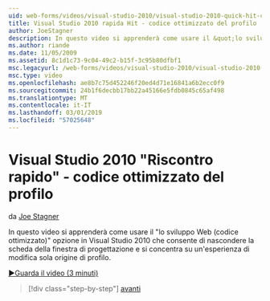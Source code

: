 ```yaml
---
uid: web-forms/videos/visual-studio-2010/visual-studio-2010-quick-hit-code-optimized-profile
title: Visual Studio 2010 rapida Hit - codice ottimizzato del profilo | Microsoft Docs
author: JoeStagner
description: In questo video si apprenderà come usare il &quot;lo sviluppo Web (codice ottimizzato)&quot; opzione in Visual Studio 2010 che consente di nascondere la scheda della finestra di progettazione del profilo e...
ms.author: riande
ms.date: 11/05/2009
ms.assetid: 8c1d1c73-9c04-49c2-b15f-3c95b80dfbf1
msc.legacyurl: /web-forms/videos/visual-studio-2010/visual-studio-2010-quick-hit-code-optimized-profile
msc.type: video
ms.openlocfilehash: ae8b7c75d452246f20ed4d71e16841a6b2ecc0f9
ms.sourcegitcommit: 24b1f6decbb17bb22a45166e5fdb0845c65af498
ms.translationtype: MT
ms.contentlocale: it-IT
ms.lasthandoff: 03/01/2019
ms.locfileid: "57025648"
---
```

<a name="visual-studio-2010-quick-hit---code-optimized-profile"></a>Visual Studio 2010 "Riscontro rapido" - codice ottimizzato del profilo
====================
da [Joe Stagner](https://github.com/JoeStagner)

In questo video si apprenderà come usare il &quot;lo sviluppo Web (codice ottimizzato)&quot; opzione in Visual Studio 2010 che consente di nascondere la scheda della finestra di progettazione e si concentra su un'esperienza di modifica sola origine di profilo. 

[&#9654;Guarda il video (3 minuti)](https://channel9.msdn.com/Blogs/ASP-NET-Site-Videos/visual-studio-2010-quick-hit-code-optimized-profile)

> [!div class="step-by-step"]
> [avanti](visual-studio-2010-quick-hit-code-search-view-hierarchy.md)
